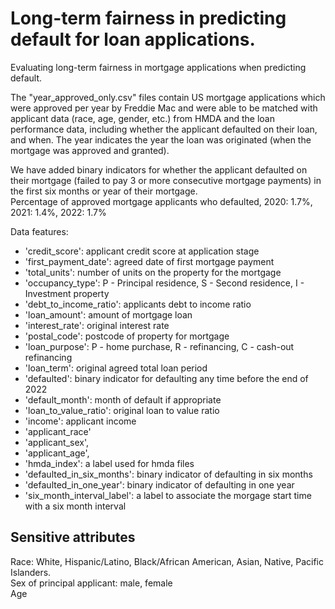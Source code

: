 # Long-term fairness in predicting default for loan applications.
Evaluating long-term fairness in mortgage applications when predicting default.

The "year_approved_only.csv" files contain US mortgage applications which were approved per year by Freddie Mac and were able to be matched with applicant data (race, age, gender, etc.) from HMDA and the loan performance data, including whether the applicant defaulted on their loan, and when. 
The year indicates the year the loan was originated (when the mortgage was approved and granted). 

We have added binary indicators for whether the applicant defaulted on their mortgage (failed to pay 3 or more consecutive mortgage payments) in the first six months or year of their mortgage. \
Percentage of approved mortgage applicants who defaulted, 2020: 1.7%, 2021: 1.4%, 2022: 1.7%

Data features:
- 'credit_score': applicant credit score at application stage
- 'first_payment_date': agreed date of first mortgage payment
- 'total_units': number of units on the property for the mortgage
- 'occupancy_type': P - Principal residence, S - Second residence, I - Investment property
- 'debt_to_income_ratio': applicants debt to income ratio
- 'loan_amount': amount of mortgage loan
- 'interest_rate': original interest rate
- 'postal_code': postcode of property for mortgage
- 'loan_purpose': P - home purchase, R - refinancing, C - cash-out refinancing
- 'loan_term': original agreed total loan period
- 'defaulted': binary indicator for defaulting any time before the end of 2022
- 'default_month': month of default if appropriate
- 'loan_to_value_ratio': original loan to value ratio
- 'income': applicant income
- 'applicant_race'
- 'applicant_sex',
- 'applicant_age',
- 'hmda_index': a label used for hmda files
- 'defaulted_in_six_months': binary indicator of defaulting in six months
- 'defaulted_in_one_year': binary indicator of defaulting in one year
- 'six_month_interval_label': a label to associate the morgage start time with a six month interval

## Sensitive attributes
Race: White, Hispanic/Latino, Black/African American, Asian, Native, Pacific Islanders.\
Sex of principal applicant: male, female \
Age
